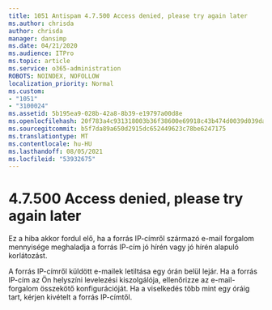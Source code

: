 ```yaml
---
title: 1051 Antispam 4.7.500 Access denied, please try again later
ms.author: chrisda
author: chrisda
manager: dansimp
ms.date: 04/21/2020
ms.audience: ITPro
ms.topic: article
ms.service: o365-administration
ROBOTS: NOINDEX, NOFOLLOW
localization_priority: Normal
ms.custom:
- "1051"
- "3100024"
ms.assetid: 5b195ea9-028b-42a8-8b39-e19797a00d8e
ms.openlocfilehash: 20f783a4c931318003b36f38600e69918c43b474d0039d039da25684c865c5e9
ms.sourcegitcommit: b5f7da89a650d2915dc652449623c78be6247175
ms.translationtype: MT
ms.contentlocale: hu-HU
ms.lasthandoff: 08/05/2021
ms.locfileid: "53932675"
---
```

# <a name="47500-access-denied-please-try-again-later"></a>4.7.500 Access denied, please try again later

Ez a hiba akkor fordul elő, ha a forrás IP-címről származó e-mail forgalom mennyisége meghaladja a forrás IP-cím jó hírén vagy jó hírén alapuló korlátozást.

A forrás IP-címről küldött e-mailek letiltása egy órán belül lejár. Ha a forrás IP-cím az Ön helyszíni levelezési kiszolgálója, ellenőrizze az e-mail-forgalom összekötő konfigurációját. Ha a viselkedés több mint egy óráig tart, kérjen kivételt a forrás IP-címtől.

